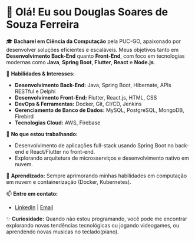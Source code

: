 # 👋 Olá! Eu sou Douglas Soares de Souza Ferreira

🎓 **Bacharel em Ciência da Computação** pela PUC-GO, apaixonado por desenvolver soluções eficientes e escaláveis. Meus objetivos tanto em **Desenvolvimento Back-End** quanto **Front-End**, com foco em tecnologias modernas como **Java**, **Spring Boot**, **Flutter**, **React** e **Node.js**.

💼 **Habilidades & Interesses:**
- **Desenvolvimento Back-End:** Java, Spring Boot, Hibernate, APIs RESTful e Delphi
- **Desenvolvimento Front-End:** Flutter, React.js, HTML, CSS
- **DevOps & Ferramentas:** Docker, Git, CI/CD, Jenkins
- **Gerenciamento de Banco de Dados:** MySQL, PostgreSQL, MongoDB, Firebird
- **Tecnologias Cloud:** AWS, Firebase

🚀 **No que estou trabalhando:**
- Desenvolvimento de aplicações full-stack usando Spring Boot no back-end e React/Flutter no front-end.
- Explorando arquitetura de microsserviços e desenvolvimento nativo em nuvem.

🌱 **Aprendizado:** Sempre aprimorando minhas habilidades em computação em nuvem e containerização (Docker, Kubernetes).

📫 **Entre em contato:**
- [LinkedIn](https://www.linkedin.com/in/douglas-soares-de-souza-ferreira-b1219834/) | [Email](mailto:seu-email@gmail.com)

✨ **Curiosidade:** Quando não estou programando, você pode me encontrar explorando novas tendências tecnológicas ou jogando videogames, ou aprendendo novas musicas no teclado(piano).
